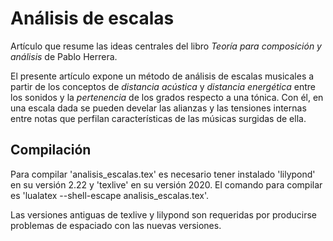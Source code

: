 # Análisis de escalas
Artículo que resume las ideas centrales del libro *Teoría para composición y análisis* de Pablo Herrera.

El presente artículo expone un método de análisis de escalas musicales a partir de los conceptos de *distancia acústica* y *distancia energética* entre los sonidos y la *pertenencia* de los grados respecto a una tónica. Con él, en una escala dada se pueden develar las alianzas y las tensiones internas entre notas que perfilan características de las músicas surgidas de ella.

## Compilación
Para compilar 'analisis_escalas.tex' es necesario tener instalado 'lilypond' en su versión 2.22 y 'texlive' en su versión 2020. El comando para compilar es 'lualatex --shell-escape analisis_escalas.tex'.

Las versiones antiguas de texlive y lilypond son requeridas por producirse problemas de espaciado con las nuevas versiones.
